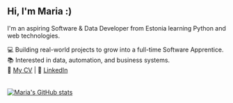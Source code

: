 ## Hi, I'm Maria :)
I'm an aspiring Software & Data Developer from Estonia learning Python and web technologies. <br/>

💻 Building real-world projects to grow into a full-time Software Apprentice.<br/>
📚 Interested in data, automation, and business systems.<br/>
📄 [My CV](https://drive.google.com/drive/folders/1UASeelggsLdcivObgc_ctoKE-IIkeAMJ?usp=sharing) | 💼 [LinkedIn](www.linkedin.com/in/maria-vorontsova-805a8832b)<br/>
<br/>
<br/>
[![Maria's GitHub stats](https://github-readme-stats.vercel.app/api?username=marrmora&show_icons=true&bg_color=00000000)](https://github.com/anuraghazra/github-readme-stats)
